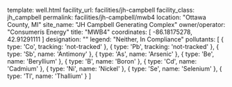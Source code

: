 template: well.html
facility_url: facilities/jh-campbell
facility_class: jh_campbell
permalink: facilities/jh-campbell/mwb4
location: "Ottawa County, MI"
site_name: "JH Campbell Generating Complex"
owner/operator: "Consumerís Energy"
title: "MWB4"
coordinates: [
  -86.18175278,
  42.91291111
]
designation: ""
legend: "Neither, In Compliance"
pollutants: [
  { 
    type: 'Co',
    tracking: 'not-tracked'
  },
  {
    type: 'Pb',
    tracking: 'not-tracked'
  },
  {
    type: 'Sb',
    name: 'Antimony'
  },
  {
    type: 'As',
    name: 'Arsenic'
  },
  {
    type: 'Be',
    name: 'Beryllium'
  },
  {
    type: 'B',
    name: 'Boron'
  },
  {
    type: 'Cd',
    name: 'Cadmium'
  },
  {
    type: 'Ni',
    name: 'Nickel'
  },
  {
    type: 'Se',
    name: 'Selenium'
  },
  {
    type: 'Tl',
    name: 'Thallium'
  }
]
